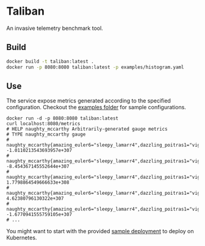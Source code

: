 # Taliban

An invasive telemetry benchmark tool.

## Build

```bash
docker build -t taliban:latest .
docker run -p 8080:8080 taliban:latest -p examples/histogram.yaml
```

## Use

The service expose metrics generated according to the specified configuration.
Checkout the [examples folder](./examples) for sample configurations. 

```shell
docker run -d -p 8080:8080 taliban:latest
curl localhost:8080/metrics
# HELP naughty_mccarthy Arbitrarily-generated gauge metrics
# TYPE naughty_mccarthy gauge
# naughty_mccarthy{amazing_euler6="sleepy_lamarr4",dazzling_poitras1="vigilant_bell2",great_jemison6="flamboyant_keldysh0"} -1.0110213543693957e+307
# naughty_mccarthy{amazing_euler6="sleepy_lamarr4",dazzling_poitras1="vigilant_bell2",great_jemison6="magical_jackson4"} -8.454367145552644e+307
# naughty_mccarthy{amazing_euler6="sleepy_lamarr4",dazzling_poitras1="vigilant_bell2",great_jemison6="vigorous_rosalind7"} 1.7798864549666633e+308
# naughty_mccarthy{amazing_euler6="sleepy_lamarr4",dazzling_poitras1="vigilant_bell2",great_jemison6="wizardly_khayyam8"} 4.62380796130322e+307
# naughty_mccarthy{amazing_euler6="sleepy_lamarr4",dazzling_poitras1="vigilant_bell2",great_jemison6="zealous_mendel7"} -1.6770941555759105e+307
# ...
```

You might want to start with the provided [sample deployment](./bundle.yaml) to deploy on Kubernetes. 
